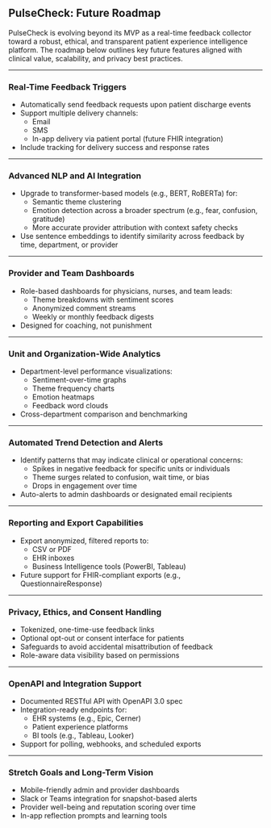 ## PulseCheck: Future Roadmap

PulseCheck is evolving beyond its MVP as a real-time feedback collector toward a robust, ethical, and transparent patient experience intelligence platform. The roadmap below outlines key future features aligned with clinical value, scalability, and privacy best practices.

---

### Real-Time Feedback Triggers

- Automatically send feedback requests upon patient discharge events
- Support multiple delivery channels:
  - Email
  - SMS
  - In-app delivery via patient portal (future FHIR integration)
- Include tracking for delivery success and response rates

---

### Advanced NLP and AI Integration

- Upgrade to transformer-based models (e.g., BERT, RoBERTa) for:
  - Semantic theme clustering
  - Emotion detection across a broader spectrum (e.g., fear, confusion, gratitude)
  - More accurate provider attribution with context safety checks
- Use sentence embeddings to identify similarity across feedback by time, department, or provider

---

### Provider and Team Dashboards

- Role-based dashboards for physicians, nurses, and team leads:
  - Theme breakdowns with sentiment scores
  - Anonymized comment streams
  - Weekly or monthly feedback digests
- Designed for coaching, not punishment

---

### Unit and Organization-Wide Analytics

- Department-level performance visualizations:
  - Sentiment-over-time graphs
  - Theme frequency charts
  - Emotion heatmaps
  - Feedback word clouds
- Cross-department comparison and benchmarking

---

### Automated Trend Detection and Alerts

- Identify patterns that may indicate clinical or operational concerns:
  - Spikes in negative feedback for specific units or individuals
  - Theme surges related to confusion, wait time, or bias
  - Drops in engagement over time
- Auto-alerts to admin dashboards or designated email recipients

---

### Reporting and Export Capabilities

- Export anonymized, filtered reports to:
  - CSV or PDF
  - EHR inboxes
  - Business Intelligence tools (PowerBI, Tableau)
- Future support for FHIR-compliant exports (e.g., QuestionnaireResponse)

---

### Privacy, Ethics, and Consent Handling

- Tokenized, one-time-use feedback links
- Optional opt-out or consent interface for patients
- Safeguards to avoid accidental misattribution of feedback
- Role-aware data visibility based on permissions

---

### OpenAPI and Integration Support

- Documented RESTful API with OpenAPI 3.0 spec
- Integration-ready endpoints for:
  - EHR systems (e.g., Epic, Cerner)
  - Patient experience platforms
  - BI tools (e.g., Tableau, Looker)
- Support for polling, webhooks, and scheduled exports

---

### Stretch Goals and Long-Term Vision

- Mobile-friendly admin and provider dashboards
- Slack or Teams integration for snapshot-based alerts
- Provider well-being and reputation scoring over time
- In-app reflection prompts and learning tools
